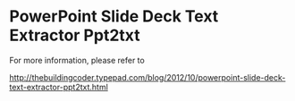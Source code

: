 PowerPoint Slide Deck Text Extractor Ppt2txt
============================================

For more information, please refer to 

http://thebuildingcoder.typepad.com/blog/2012/10/powerpoint-slide-deck-text-extractor-ppt2txt.html
